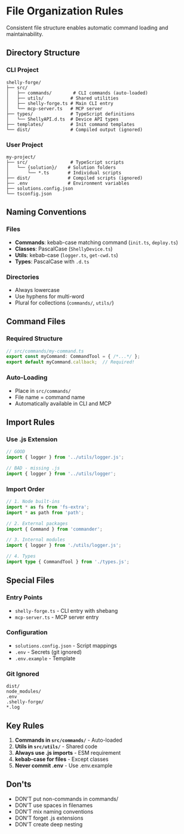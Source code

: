 # File Organization Rules

Consistent file structure enables automatic command loading and maintainability.

## Directory Structure

### CLI Project
```
shelly-forge/
├── src/
│   ├── commands/        # CLI commands (auto-loaded)
│   ├── utils/          # Shared utilities
│   ├── shelly-forge.ts # Main CLI entry
│   └── mcp-server.ts   # MCP server
├── types/              # TypeScript definitions
│   └── ShellyAPI.d.ts  # Device API types
├── templates/          # Init command templates
└── dist/               # Compiled output (ignored)
```

### User Project
```
my-project/
├── src/                # TypeScript scripts
│   └── {solution}/    # Solution folders
│       └── *.ts       # Individual scripts
├── dist/              # Compiled scripts (ignored)
├── .env               # Environment variables
├── solutions.config.json
└── tsconfig.json
```

## Naming Conventions

### Files
- **Commands**: kebab-case matching command (`init.ts`, `deploy.ts`)
- **Classes**: PascalCase (`ShellyDevice.ts`)
- **Utils**: kebab-case (`logger.ts`, `get-cwd.ts`)
- **Types**: PascalCase with `.d.ts`

### Directories
- Always lowercase
- Use hyphens for multi-word
- Plural for collections (`commands/`, `utils/`)

## Command Files

### Required Structure
```typescript
// src/commands/my-command.ts
export const myCommand: CommandTool = { /*...*/ };
export default myCommand.callback;  // Required!
```

### Auto-Loading
- Place in `src/commands/`
- File name = command name
- Automatically available in CLI and MCP

## Import Rules

### Use .js Extension
```typescript
// GOOD
import { logger } from '../utils/logger.js';

// BAD - missing .js
import { logger } from '../utils/logger';
```

### Import Order
```typescript
// 1. Node built-ins
import * as fs from 'fs-extra';
import * as path from 'path';

// 2. External packages
import { Command } from 'commander';

// 3. Internal modules
import { logger } from './utils/logger.js';

// 4. Types
import type { CommandTool } from './types.js';
```

## Special Files

### Entry Points
- `shelly-forge.ts` - CLI entry with shebang
- `mcp-server.ts` - MCP server entry

### Configuration
- `solutions.config.json` - Script mappings
- `.env` - Secrets (git ignored)
- `.env.example` - Template

### Git Ignored
```gitignore
dist/
node_modules/
.env
.shelly-forge/
*.log
```

## Key Rules

1. **Commands in `src/commands/`** - Auto-loaded
2. **Utils in `src/utils/`** - Shared code
3. **Always use .js imports** - ESM requirement
4. **kebab-case for files** - Except classes
5. **Never commit .env** - Use .env.example

## Don'ts

- DON'T put non-commands in commands/
- DON'T use spaces in filenames
- DON'T mix naming conventions
- DON'T forget .js extensions
- DON'T create deep nesting